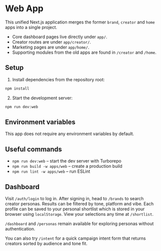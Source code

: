 # Web App

This unified Next.js application merges the former `brand`, `creator` and `home` apps into a single project.

- Core dashboard pages live directly under `app/`.
- Creator routes are under `app/creator/`.
- Marketing pages are under `app/home/`.
- Supporting modules from the old apps are found in `/creator` and `/home`.

## Setup

1. Install dependencies from the repository root:

```bash
npm install
```

2. Start the development server:

```bash
npm run dev:web
```

## Environment variables

This app does not require any environment variables by default.

## Useful commands

- `npm run dev:web` – start the dev server with Turborepo
- `npm run build -w apps/web` – create a production build
- `npm run lint -w apps/web` – run ESLint

## Dashboard

Visit `/auth/login` to log in. After signing in, head to `/brands` to search creator personas. Results can be filtered by tone, platform and vibe. Each profile can be saved to your personal shortlist which is stored in your browser using `localStorage`. View your selections any time at `/shortlist`.

`/dashboard` and `/personas` remain available for exploring personas without authentication.

You can also try `/intent` for a quick campaign intent form that returns creators sorted by audience and tone fit.
